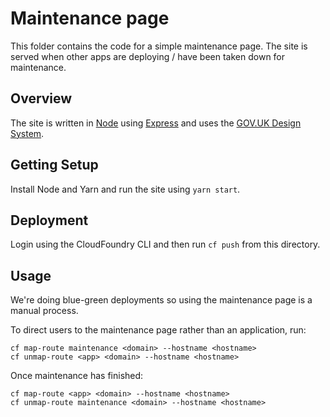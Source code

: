 # Maintenance page

This folder contains the code for a simple maintenance page.
The site is served when other apps are deploying / have been taken down for maintenance.


## Overview

The site is written in [Node](https://nodejs.org/) using [Express](https://expressjs.com/) and uses the [GOV.UK Design System](https://design-system.service.gov.uk/).


## Getting Setup

Install Node and Yarn and run the site using `yarn start`.


## Deployment

Login using the CloudFoundry CLI and then run `cf push` from this directory.


## Usage

We're doing blue-green deployments so using the maintenance page is a manual process.

To direct users to the maintenance page rather than an application, run:

    cf map-route maintenance <domain> --hostname <hostname>
    cf unmap-route <app> <domain> --hostname <hostname>

Once maintenance has finished:

    cf map-route <app> <domain> --hostname <hostname>
    cf unmap-route maintenance <domain> --hostname <hostname>
